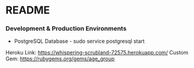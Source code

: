 # README

### Development & Production Environments
* PostgreSQL Database - sudo service postgresql start

Heroku Link: https://whispering-scrubland-72575.herokuapp.com/
Custom Gem: https://rubygems.org/gems/age_group